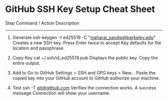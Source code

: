# GitHub SSH Key Setup Cheat Sheet

Step           Command / Action                                     Description
-------------- ----------------------------------------------------     ------------------------------------------------------------
1. Generate    ssh-keygen -t ed25519 -C "maharaj_sandip@berkeley.edu"    Creates a new SSH key. Press Enter twice to accept
   Key                                                                   defaults for file location and passphrase.

2. Copy Key    cat ~/.ssh/id_ed25519.pub                                 Displays the public key. Copy the entire output.

3. Add to      Go to GitHub Settings > SSH and GPG keys > New...        Paste the copied key into your GitHub account to
   GitHub                                                               authorize your machine.

4. Test        ssh -T git@github.com                                    Verifies the connection works. A success message
   Connection                                                           will show your username.